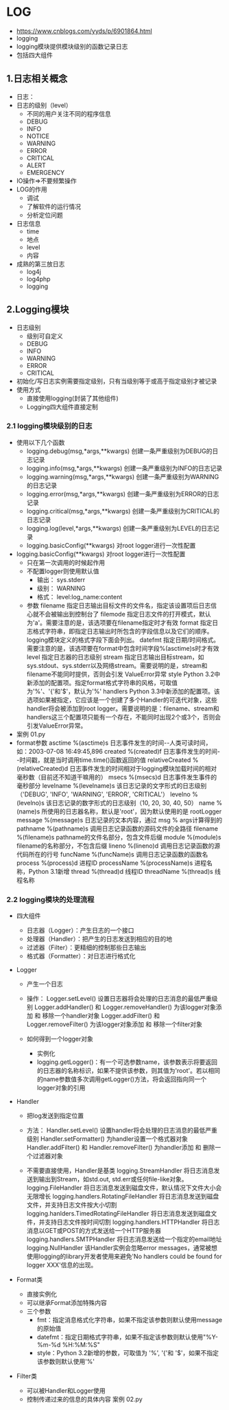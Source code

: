 # LOG
- https://www.cnblogs.com/yyds/p/6901864.html
- logging
- logging模块提供模块级别的函数记录日志
- 包括四大组件

## 1.日志相关概念
- 日志：
- 日志的级别（level）
    - 不同的用户关注不同的程序信息
    - DEBUG
    - INFO
    - NOTICE
    - WARNING
    - ERROR
    - CRITICAL
    - ALERT
    - EMERGENCY
- IO操作=>不要频繁操作
- LOG的作用
    - 调试
    - 了解软件的运行情况
    - 分析定位问题
- 日志信息
    - time
    - 地点
    - level
    - 内容
- 成熟的第三放日志
    - log4j
    - log4php
    - logging

## 2.Logging模块
- 日志级别
    - 级别可自定义
    - DEBUG
    - INFO
    - WARNING
    - ERROR
    - CRITICAL
- 初始化/写日志实例需要指定级别，只有当级别等于或高于指定级别才被记录
- 使用方式
    - 直接使用logging(封装了其他组件)
    - Logging四大组件直接定制
### 2.1 logging模块级别的日志
- 使用以下几个函数
    - logging.debug(msg,*args,**kwargs) 创建一条严重级别为DEBUG的日志记录
    - logging.info(msg,*args,**kwargs) 创建一条严重级别为INFO的日志记录
    - logging.warning(msg,*args,**kwargs) 创建一条严重级别为WARNING的日志记录
    - logging.error(msg,*args,**kwargs) 创建一条严重级别为ERROR的日志记录
    - logging.critical(msg,*args,**kwargs) 创建一条严重级别为CRITICAL的日志记录
    - logging.log(level,*args,**kwargs) 创建一条严重级别为LEVEL的日志记录
    - logging.basicConfig(**kwargs)  对root logger进行一次性配置
- logging.basicConfig(**kwargs)  对root logger进行一次性配置
    - 只在第一次调用的时候起作用
    - 不配置logger则使用默认值
        - 输出： sys.stderr
        - 级别： WARNING
        - 格式： level:log_name:content
    - 参数
            filename	指定日志输出目标文件的文件名，指定该设置项后日志信心就不会被输出到控制台了
            filemode	指定日志文件的打开模式，默认为'a'。需要注意的是，该选项要在filename指定时才有效
            format	指定日志格式字符串，即指定日志输出时所包含的字段信息以及它们的顺序。logging模块定义的格式字段下面会列出。
            datefmt	指定日期/时间格式。需要注意的是，该选项要在format中包含时间字段%(asctime)s时才有效
            level	指定日志器的日志级别
            stream	指定日志输出目标stream，如sys.stdout、sys.stderr以及网络stream。需要说明的是，stream和filename不能同时提供，否则会引发 ValueError异常
            style	Python 3.2中新添加的配置项。指定format格式字符串的风格，可取值为'%'、'{'和'$'，默认为'%'
            handlers	Python 3.3中新添加的配置项。该选项如果被指定，它应该是一个创建了多个Handler的可迭代对象，这些handler将会被添加到root logger。需要说明的是：filename、stream和handlers这三个配置项只能有一个存在，不能同时出现2个或3个，否则会引发ValueError异常。
- 案例 01.py
- format参数
        asctime	%(asctime)s	日志事件发生的时间--人类可读时间，如：2003-07-08 16:49:45,896
        created	%(created)f	日志事件发生的时间--时间戳，就是当时调用time.time()函数返回的值
        relativeCreated	%(relativeCreated)d	日志事件发生的时间相对于logging模块加载时间的相对毫秒数（目前还不知道干嘛用的）
        msecs	%(msecs)d	日志事件发生事件的毫秒部分
        levelname	%(levelname)s	该日志记录的文字形式的日志级别（'DEBUG', 'INFO', 'WARNING', 'ERROR', 'CRITICAL'）
        levelno	%(levelno)s	该日志记录的数字形式的日志级别（10, 20, 30, 40, 50）
        name	%(name)s	所使用的日志器名称，默认是'root'，因为默认使用的是 rootLogger
        message	%(message)s	日志记录的文本内容，通过 msg % args计算得到的
        pathname	%(pathname)s	调用日志记录函数的源码文件的全路径
        filename	%(filename)s	pathname的文件名部分，包含文件后缀
        module	%(module)s	filename的名称部分，不包含后缀
        lineno	%(lineno)d	调用日志记录函数的源代码所在的行号
        funcName	%(funcName)s	调用日志记录函数的函数名
        process	%(process)d	进程ID
        processName	%(processName)s	进程名称，Python 3.1新增
        thread	%(thread)d	线程ID
        threadName	%(thread)s	线程名称

### 2.2 logging模块的处理流程
- 四大组件
    - 日志器（Logger）：产生日志的一个接口
    - 处理器（Handler）：把产生的日志发送到相应的目的地
    - 过滤器（Filter）：更精细的控制那些日志输出
    - 格式器（Formatter）：对日志进行格式化
- Logger
    - 产生一个日志
    - 操作：
            Logger.setLevel()  设置日志器将会处理的日志消息的最低严重级别
            Logger.addHandler() 和 Logger.removeHandler()	为该logger对象添加 和 移除一个handler对象
            Logger.addFilter() 和 Logger.removeFilter()	为该logger对象添加 和 移除一个filter对象

    - 如何得到一个logger对象
        - 实例化
        - logging.getLogger()：有一个可选参数name，该参数表示将要返回的日志器的名称标识，如果不提供该参数，则其值为'root'。若以相同的name参数值多次调用getLogger()方法，将会返回指向同一个logger对象的引用
- Handler
    - 把log发送到指定位置
    - 方法：
        Handler.setLevel()	设置handler将会处理的日志消息的最低严重级别
        Handler.setFormatter()	为handler设置一个格式器对象
        Handler.addFilter() 和 Handler.removeFilter()	为handler添加 和 删除一个过滤器对象

    - 不需要直接使用，Handler是基类
            logging.StreamHandler	将日志消息发送到输出到Stream，如std.out, std.err或任何file-like对象。
            logging.FileHandler	将日志消息发送到磁盘文件，默认情况下文件大小会无限增长
            logging.handlers.RotatingFileHandler	将日志消息发送到磁盘文件，并支持日志文件按大小切割
            logging.hanlders.TimedRotatingFileHandler	将日志消息发送到磁盘文件，并支持日志文件按时间切割
            logging.handlers.HTTPHandler	将日志消息以GET或POST的方式发送给一个HTTP服务器
            logging.handlers.SMTPHandler	将日志消息发送给一个指定的email地址
            logging.NullHandler	该Handler实例会忽略error messages，通常被想使用logging的library开发者使用来避免'No handlers could be found for logger XXX'信息的出现。

- Format类
    - 直接实例化
    - 可以继承Format添加特殊内容
    - 三个参数
        - fmt：指定消息格式化字符串，如果不指定该参数则默认使用message的原始值
        - datefmt：指定日期格式字符串，如果不指定该参数则默认使用"%Y-%m-%d %H:%M:%S"
        - style：Python 3.2新增的参数，可取值为 '%', '{'和 '$'，如果不指定该参数则默认使用'%'

- Filter类
    - 可以被Handler和Logger使用
    - 控制传递过来的信息的具体内容
    案例 02.py







